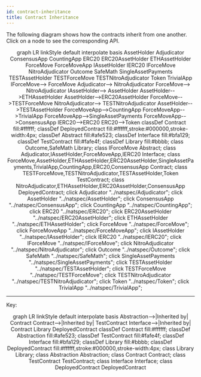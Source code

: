 ```yaml
---
id: contract-inheritance
title: Contract Inheritance
---
```


The following diagram shows how the contracts inherit from one another. Click on a node to see the corresponding API.

<div class="mermaid" align="center">
graph LR
linkStyle default interpolate basis
AssetHolder
Adjudicator
ConsensusApp
CountingApp
ERC20
ERC20AssetHolder
ETHAssetHolder
ForceMove
ForceMoveApp
IAssetHolder
IERC20
IForceMove
NitroAdjudicator
Outcome
SafeMath
SingleAssetPayments
TESTAssetHolder
TESTForceMove
TESTNitroAdjudicator
Token
TrivialApp
IForceMove--> ForceMove
Adjudicator--> NitroAdjudicator
ForceMove--> NitroAdjudicator
IAssetHolder--> AssetHolder
AssetHolder-->ETHAssetHolder
AssetHolder-->ERC20AssetHolder
ForceMove-->TESTForceMove
NitroAdjudicator--> TESTNitroAdjudicator
AssetHolder-->TESTAssetHolder
ForceMoveApp-->CountingApp
ForceMoveApp-->TrivialApp
ForceMoveApp-->SingleAssetPayments
ForceMoveApp-->ConsensusApp
IERC20-->ERC20
ERC20-->Token
classDef Contract fill:#ffffff;
classDef DeployedContract fill:#ffffff,stroke:#000000,stroke-width:4px;
classDef Abstract fill:#afe523;
classDef Interface fill:#bfa129;
classDef TestContract fill:#fafe4f;
classDef Library fill:#bbbb;
class Outcome,SafeMath Library;
class IForceMove Abstract;
class Adjudicator,IAssetHolder,ForceMoveApp,IERC20 Interface;
class ForceMove,AssetHolder,ETHAssetHolder,ERC20AssetHolder,SingleAssetPayments,TrivialApp,CountingApp,ERC20,ConsensusApp Contract;
class TESTForceMove,TESTNitroAdjudicator,TESTAssetHolder,Token TestContract;
class NitroAdjudicator,ETHAssetHolder,ERC20AssetHolder,ConsensusApp DeployedContract;
click Adjudicator "../natspec/Adjudicator";
click AssetHolder "../natspec/AssetHolder";
click ConsensusApp "../natspec/ConsensusApp";
click CountingApp "../natspec/CountingApp";
click ERC20 "../natspec/ERC20";
click ERC20AssetHolder "../natspec/ERC20AssetHolder";
click ETHAssetHolder "../natspec/ETHAssetHolder";
click ForceMove "../natspec/ForceMove";
click ForceMoveApp "../natspec/ForceMoveApp";
click IAssetHolder "../natspec/IAssetHolder";
click IERC20 "../natspec/IERC20";
click IForceMove "../natspec/IForceMove";
click NitroAdjudicator "../natspec/NitroAdjudicator";
click Outcome "../natspec/Outcome";
click SafeMath "../natspec/SafeMath";
click SingleAssetPayments "../natspec/SingleAssetPayments";
click TESTAssetHolder "../natspec/TESTAssetHolder";
click TESTForceMove "../natspec/TESTForceMove";
click TESTNitroAdjudicator "../natspec/TESTNitroAdjudicator";
click Token "../natspec/Token";
click TrivialApp "../natspec/TrivialApp";
</div>

---

Key:

<div class="mermaid" align="center">
graph LR
linkStyle default interpolate basis
Abstraction-->|Inherited by| Contract
Contract-->|Inherited by| TestContract
Interface-->|Inherited by| Contract
Library
DeployedContract
classDef Contract fill:#ffffff;
classDef Abstraction fill:#afe523;
classDef TestContract fill:#fafe4f;
classDef Interface fill:#bfa129;
classDef Library fill:#bbbb;
classDef DeployedContract fill:#ffffff,stroke:#000000,stroke-width:4px;
class Library Library;
class Abstraction Abstraction;
class Contract Contract;
class TestContract TestContract;
class Interface Interface;
class DeployedContract DeployedContract
</div>
